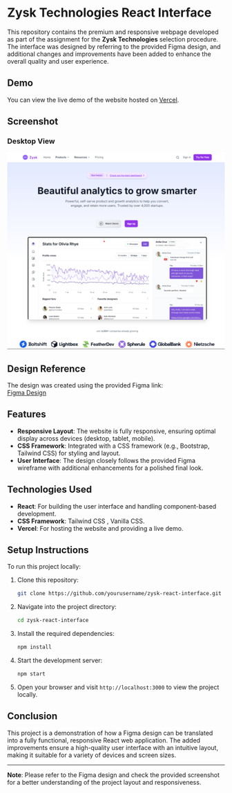 
# Zysk Technologies React Interface

This repository contains the premium and responsive webpage developed as part of the assignment for the **Zysk Technologies** selection procedure. The interface was designed by referring to the provided Figma design, and additional changes and improvements have been added to enhance the overall quality and user experience.

## Demo

You can view the live demo of the website hosted on [Vercel](https://zysk-react-interface.vercel.app).

## Screenshot

### Desktop View

![Desktop View](desktopview.png)

## Design Reference

The design was created using the provided Figma link:  
[Figma Design](https://www.figma.com/file/6V9PukAvgwAWA35uHV5l6b/React-Assignment?type=design&node-id=1-18169&mode=design&t=42U9hcbPpiTnr6Ql-11)

## Features

- **Responsive Layout**: The website is fully responsive, ensuring optimal display across devices (desktop, tablet, mobile).
- **CSS Framework**: Integrated with a CSS framework (e.g., Bootstrap, Tailwind CSS) for styling and layout.
- **User Interface**: The design closely follows the provided Figma wireframe with additional enhancements for a polished final look.
  
## Technologies Used

- **React**: For building the user interface and handling component-based development.
- **CSS Framework**: Tailwind CSS , Vanilla CSS.
- **Vercel**: For hosting the website and providing a live demo.

## Setup Instructions

To run this project locally:

1. Clone this repository:
   ```bash
   git clone https://github.com/yourusername/zysk-react-interface.git
   ```

2. Navigate into the project directory:
   ```bash
   cd zysk-react-interface
   ```

3. Install the required dependencies:
   ```bash
   npm install
   ```

4. Start the development server:
   ```bash
   npm start
   ```

5. Open your browser and visit `http://localhost:3000` to view the project locally.

## Conclusion

This project is a demonstration of how a Figma design can be translated into a fully functional, responsive React web application. The added improvements ensure a high-quality user interface with an intuitive layout, making it suitable for a variety of devices and screen sizes.

---

**Note**: Please refer to the Figma design and check the provided screenshot for a better understanding of the project layout and responsiveness.
